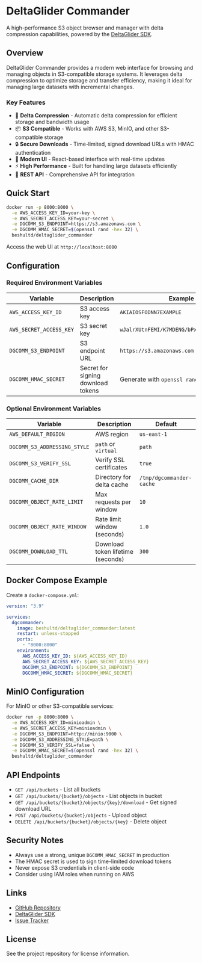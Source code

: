 # DeltaGlider Commander

A high-performance S3 object browser and manager with delta compression capabilities, powered by the [DeltaGlider SDK](https://github.com/beshu-tech/deltaglider).

## Overview

DeltaGlider Commander provides a modern web interface for browsing and managing objects in S3-compatible storage systems. It leverages delta compression to optimize storage and transfer efficiency, making it ideal for managing large datasets with incremental changes.

### Key Features

- 🚀 **Delta Compression** - Automatic delta compression for efficient storage and bandwidth usage
- 📦 **S3 Compatible** - Works with AWS S3, MinIO, and other S3-compatible storage
- 🔒 **Secure Downloads** - Time-limited, signed download URLs with HMAC authentication
- 🎨 **Modern UI** - React-based interface with real-time updates
- ⚡ **High Performance** - Built for handling large datasets efficiently
- 🔧 **REST API** - Comprehensive API for integration

## Quick Start

```bash
docker run -p 8000:8000 \
  -e AWS_ACCESS_KEY_ID=your-key \
  -e AWS_SECRET_ACCESS_KEY=your-secret \
  -e DGCOMM_S3_ENDPOINT=https://s3.amazonaws.com \
  -e DGCOMM_HMAC_SECRET=$(openssl rand -hex 32) \
  beshultd/deltaglider_commander
```

Access the web UI at `http://localhost:8000`

## Configuration

### Required Environment Variables

| Variable | Description | Example |
|----------|-------------|---------|
| `AWS_ACCESS_KEY_ID` | S3 access key | `AKIAIOSFODNN7EXAMPLE` |
| `AWS_SECRET_ACCESS_KEY` | S3 secret key | `wJalrXUtnFEMI/K7MDENG/bPxRfiCYEXAMPLEKEY` |
| `DGCOMM_S3_ENDPOINT` | S3 endpoint URL | `https://s3.amazonaws.com` |
| `DGCOMM_HMAC_SECRET` | Secret for signing download tokens | Generate with `openssl rand -hex 32` |

### Optional Environment Variables

| Variable | Description | Default |
|----------|-------------|---------|
| `AWS_DEFAULT_REGION` | AWS region | `us-east-1` |
| `DGCOMM_S3_ADDRESSING_STYLE` | `path` or `virtual` | `path` |
| `DGCOMM_S3_VERIFY_SSL` | Verify SSL certificates | `true` |
| `DGCOMM_CACHE_DIR` | Directory for delta cache | `/tmp/dgcommander-cache` |
| `DGCOMM_OBJECT_RATE_LIMIT` | Max requests per window | `10` |
| `DGCOMM_OBJECT_RATE_WINDOW` | Rate limit window (seconds) | `1.0` |
| `DGCOMM_DOWNLOAD_TTL` | Download token lifetime (seconds) | `300` |

## Docker Compose Example

Create a `docker-compose.yml`:

```yaml
version: "3.9"

services:
  dgcommander:
    image: beshultd/deltaglider_commander:latest
    restart: unless-stopped
    ports:
      - "8000:8000"
    environment:
      AWS_ACCESS_KEY_ID: ${AWS_ACCESS_KEY_ID}
      AWS_SECRET_ACCESS_KEY: ${AWS_SECRET_ACCESS_KEY}
      DGCOMM_S3_ENDPOINT: ${DGCOMM_S3_ENDPOINT}
      DGCOMM_HMAC_SECRET: ${DGCOMM_HMAC_SECRET}
```

## MinIO Configuration

For MinIO or other S3-compatible services:

```bash
docker run -p 8000:8000 \
  -e AWS_ACCESS_KEY_ID=minioadmin \
  -e AWS_SECRET_ACCESS_KEY=minioadmin \
  -e DGCOMM_S3_ENDPOINT=http://minio:9000 \
  -e DGCOMM_S3_ADDRESSING_STYLE=path \
  -e DGCOMM_S3_VERIFY_SSL=false \
  -e DGCOMM_HMAC_SECRET=$(openssl rand -hex 32) \
  beshultd/deltaglider_commander
```

## API Endpoints

- `GET /api/buckets` - List all buckets
- `GET /api/buckets/{bucket}/objects` - List objects in bucket
- `GET /api/buckets/{bucket}/objects/{key}/download` - Get signed download URL
- `POST /api/buckets/{bucket}/objects` - Upload object
- `DELETE /api/buckets/{bucket}/objects/{key}` - Delete object

## Security Notes

- Always use a strong, unique `DGCOMM_HMAC_SECRET` in production
- The HMAC secret is used to sign time-limited download tokens
- Never expose S3 credentials in client-side code
- Consider using IAM roles when running on AWS

## Links

- [GitHub Repository](https://github.com/YOUR_USERNAME/dgcommander)
- [DeltaGlider SDK](https://github.com/beshu-tech/deltaglider)
- [Issue Tracker](https://github.com/YOUR_USERNAME/dgcommander/issues)

## License

See the project repository for license information.
